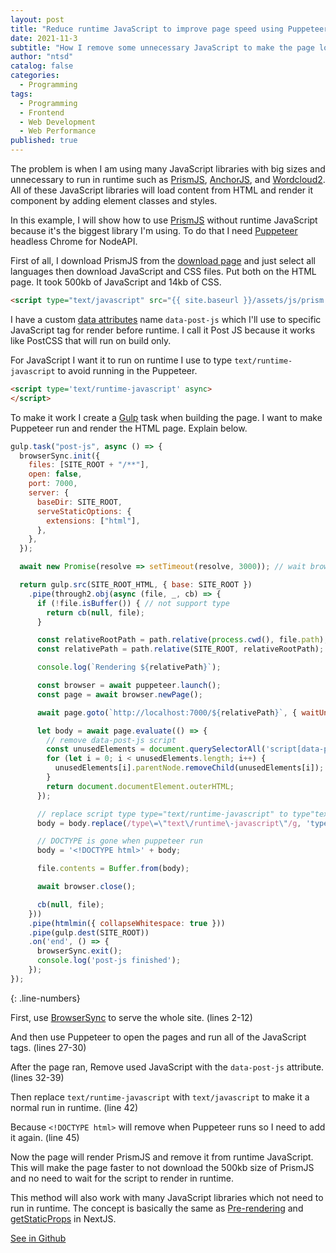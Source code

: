 ```yaml
---
layout: post
title: "Reduce runtime JavaScript to improve page speed using Puppeteer"
date: 2021-11-3
subtitle: "How I remove some unnecessary JavaScript to make the page loading faster in runtime using Puppeteer"
author: "ntsd"
catalog: false
categories:
  - Programming
tags:
  - Programming
  - Frontend
  - Web Development
  - Web Performance
published: true
---
```


The problem is when I am using many JavaScript libraries with big sizes and unnecessary to run in runtime such as [PrismJS](https://github.com/PrismJS/prism), [AnchorJS](https://github.com/bryanbraun/anchorjs), and [Wordcloud2](https://github.com/timdream/wordcloud2.js/). All of these JavaScript libraries will load content from HTML and render it component by adding element classes and styles.

In this example, I will show how to use [PrismJS](https://github.com/PrismJS/prism) without runtime JavaScript because it's the biggest library I'm using. To do that I need [Puppeteer](https://github.com/puppeteer/puppeteer) headless Chrome for NodeAPI.

First of all, I download PrismJS from the [download page](https://prismjs.com/download.html) and just select all languages then download JavaScript and CSS files. Put both on the HTML page. It took 500kb of JavaScript and 14kb of CSS.

```HTML
<script type="text/javascript" src="{{ site.baseurl }}/assets/js/prism.js" data-post-js="true" ></script>
```

I have a custom [data attributes](https://developer.mozilla.org/en-US/docs/Learn/HTML/Howto/Use_data_attributes) name `data-post-js` which I'll use to specific JavaScript tag for render before runtime. I call it Post JS because it works like PostCSS that will run on build only.

For JavaScript I want it to run on runtime I use to type `text/runtime-javascript` to avoid running in the Puppeteer.

```HTML
<script type='text/runtime-javascript' async>
</script>
```

To make it work I create a [Gulp](https://github.com/gulpjs/gulp) task when building the page. I want to make Puppeteer run and render the HTML page. Explain below.

```JavaScript
gulp.task("post-js", async () => {
  browserSync.init({
    files: [SITE_ROOT + "/**"],
    open: false,
    port: 7000,
    server: {
      baseDir: SITE_ROOT,
      serveStaticOptions: {
        extensions: ["html"],
      },
    },
  });

  await new Promise(resolve => setTimeout(resolve, 3000)); // wait browserSync run

  return gulp.src(SITE_ROOT_HTML, { base: SITE_ROOT })
    .pipe(through2.obj(async (file, _, cb) => {
      if (!file.isBuffer()) { // not support type
        return cb(null, file);
      }

      const relativeRootPath = path.relative(process.cwd(), file.path);
      const relativePath = path.relative(SITE_ROOT, relativeRootPath);

      console.log(`Rendering ${relativePath}`);

      const browser = await puppeteer.launch();
      const page = await browser.newPage();

      await page.goto(`http://localhost:7000/${relativePath}`, { waitUntil: 'networkidle0' });

      let body = await page.evaluate(() => {
        // remove data-post-js script
        const unusedElements = document.querySelectorAll('script[data-post-js="true"]');
        for (let i = 0; i < unusedElements.length; i++) {
          unusedElements[i].parentNode.removeChild(unusedElements[i]);
        }
        return document.documentElement.outerHTML;
      });

      // replace script type type="text/runtime-javascript" to type"text/javascript"
      body = body.replace(/type\=\"text\/runtime\-javascript\"/g, 'type="text/javascript"');

      // DOCTYPE is gone when puppeteer run
      body = '<!DOCTYPE html>' + body;

      file.contents = Buffer.from(body);

      await browser.close();

      cb(null, file);
    }))
    .pipe(htmlmin({ collapseWhitespace: true }))
    .pipe(gulp.dest(SITE_ROOT))
    .on('end', () => {
      browserSync.exit();
      console.log('post-js finished');
    });
});
```
{: .line-numbers}

First, use [BrowserSync](https://github.com/BrowserSync/browser-sync) to serve the whole site. (lines 2-12)

And then use Puppeteer to open the pages and run all of the JavaScript tags. (lines 27-30)

After the page ran, Remove used JavaScript with the `data-post-js` attribute. (lines 32-39)

Then replace `text/runtime-javascript` with `text/javascript` to make it a normal run in runtime. (line 42)

Because `<!DOCTYPE html>` will remove when Puppeteer runs so I need to add it again. (line 45)

Now the page will render PrismJS and remove it from runtime JavaScript. This will make the page faster to not download the 500kb size of PrismJS and no need to wait for the script to render in runtime.

This method will also work with many JavaScript libraries which not need to run in runtime. The concept is basically the same as [Pre-rendering](https://nextjs.org/docs/basic-features/pages#pre-rendering) and [getStaticProps](https://nextjs.org/docs/basic-features/data-fetching#getstaticprops-static-generation) in NextJS.

[See in Github](https://github.com/ntsd/ntsd.dev/blob/e2db2c0f4677b49bb928dcef20ba5b441a67fdbb/gulpfile.babel.js#L132-L188)
